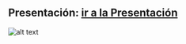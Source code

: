 ## Presentación: [ir a la Presentación](https://view.genial.ly/5f9288b27dfa010d0ec2e243/presentation-reporte-de-investigacion) 
![alt text](video/presentacion.PNG)
